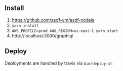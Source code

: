 ## Install

1. https://github.com/asdf-vm/asdf-nodejs
1. `yarn install`
1. `AWS_PROFILE=prod AWS_REGION=us-east-1 yarn start`
1. http://localhost:3000/graphiql

## Deploy

Deployments are handled by travis via `bin/deploy.sh`
